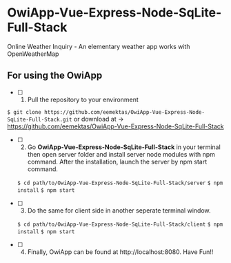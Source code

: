 # OwiApp-Vue-Express-Node-SqLite-Full-Stack
Online Weather Inquiry - An elementary weather app works with OpenWeatherMap


## For using the OwiApp

- [ ] 1. Pull the repository to your environment
 
 `$ git clone https://github.com/eemektas/OwiApp-Vue-Express-Node-SqLite-Full-Stack.git`  or download at -> https://github.com/eemektas/OwiApp-Vue-Express-Node-SqLite-Full-Stack
 
- [ ] 2. Go **OwiApp-Vue-Express-Node-SqLite-Full-Stack** in your terminal then open server folder and install server node modules with npm command. After the installation, launch the server by npm start command.
  
  `$ cd path/to/OwiApp-Vue-Express-Node-SqLite-Full-Stack/server`
  `$ npm install`
  `$ npm start`

- [ ] 3. Do the same for client side in another seperate terminal window.
  
  `$ cd path/to/OwiApp-Vue-Express-Node-SqLite-Full-Stack/client`
  `$ npm install`
  `$ npm start`
  
- [ ] 4. Finally, OwiApp can be found at http://localhost:8080. Have Fun!!


